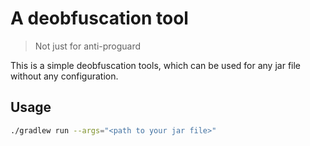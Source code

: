 # A deobfuscation tool

> Not just for anti-proguard

This is a simple deobfuscation tools, which can be used for any jar file without any configuration.

## Usage

```bash
./gradlew run --args="<path to your jar file>"
```
